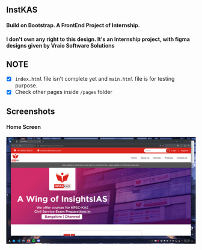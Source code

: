 ## InstKAS
#### Build on Bootstrap. A FrontEnd Project of Internship. 

#### I don't own any right to this design. It's an Internship project, with figma designs given by Vraio Software Solutions

## NOTE
- [x] ```index.html``` file isn't complete yet and ```main.html``` file is for testing purpose.
- [x] Check other pages inside ```/pages``` folder

## Screenshots
#### Home Screen
![Library Management](/src/img/Screenshot_20241017_212146.png) 
